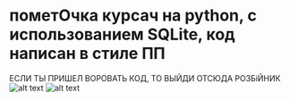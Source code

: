 # пометОчка курсач на python, с использованием SQLite, код написан в стиле ПП
ЕСЛИ ТЫ ПРИШЕЛ ВОРОВАТЬ КОД, ТО ВЫЙДИ ОТСЮДА РОЗБiЙНИК
![alt text](https://github.com/Kladmen228/readmes/blob/master/rob.jpg)
![alt text](https://github.com/Kladmen228/readmes/blob/master/kurs/kurs.png)
